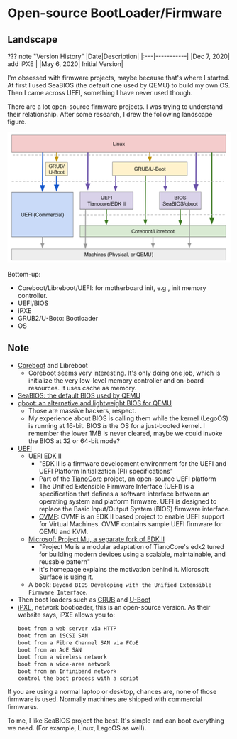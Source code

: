 # Open-source BootLoader/Firmware

## Landscape

??? note "Version History"
	|Date|Description|
	|:---|-----------|
	|Dec 7, 2020| add iPXE |
	|May 6, 2020| Initial Version|

I'm obsessed with firmware projects, maybe because that's where I started.
At first I used SeaBIOS (the default one used by QEMU) to build my own OS.
Then I came across UEFI, something I have never used though.

There are a lot open-source firmware projects.
I was trying to understand their relationship.
After some research, I drew the following landscape figure.

![20200506-on-firmware-landscape.png](20200506-on-firmware-landscape.png)

Bottom-up:

- Coreboot/Libreboot/UEFI: for motherboard init, e.g., init memory controller.
- UEFI/BIOS
- iPXE
- GRUB2/U-Boto: Bootloader
- OS

## Note

- [Coreboot](https://github.com/lastweek/source-firmware-coreboot) and Libreboot
	- Coreboot seems very interesting. It's only doing one job, which is initialize
	the very low-level memory controller and on-board resources. It uses cache as memory.
- [SeaBIOS: the default BIOS used by QEMU](https://github.com/lastweek/source-firmware-seabios)
- [qboot: an alternative and lightweight BIOS for QEMU](https://github.com/lastweek/source-firmware-qboot)
    - Those are massive hackers, respect.
    - My experience about BIOS is calling them while the kernel (LegoOS) is running at 16-bit.
      BIOS *is* the OS for a just-booted kernel. I remember the lower 1MB is never cleared,
      maybe we could invoke the BIOS at 32 or 64-bit mode?
- [UEFI](https://en.wikipedia.org/wiki/Unified_Extensible_Firmware_Interface)
	- [UEFI EDK II ](https://github.com/lastweek/source-uefi-edk2)
		-  "EDK II is a firmware development environment for the UEFI and UEFI Platform Initialization (PI) specifications"
		- Part of the [TianoCore](https://www.tianocore.org/) project, an open-source UEFI platform
		- The Unified Extensible Firmware Interface (UEFI) is a specification that
		  defines a software interface between an operating system and platform firmware.
		  UEFI is designed to replace the Basic Input/Output System (BIOS) firmware interface.
		- [OVMF](https://github.com/tianocore/tianocore.github.io/wiki/OVMF): OVMF is an EDK II based project to enable UEFI support for Virtual Machines. OVMF contains sample UEFI firmware for QEMU and KVM.
	- [Microsoft Project Mu, a separate fork of EDK II](https://microsoft.github.io/mu/)
		- "Project Mu is a modular adaptation of TianoCore's edk2 tuned for building
		modern devices using a scalable, maintainable, and reusable pattern"
		- It's homepage explains the motivation behind it. Microsoft Surface is using it.
	- A book: `Beyond BIOS Developing with the Unified Extensible Firmware Interface`.
- Then boot loaders such as [GRUB](https://github.com/lastweek/source-grub2) and [U-Boot](https://github.com/u-boot/u-boot)
- [iPXE](https://github.com/ipxe/ipxe), network bootloader, this is an open-source version. As their website says, iPXE allows you to:
    ```
	boot from a web server via HTTP
	boot from an iSCSI SAN
	boot from a Fibre Channel SAN via FCoE
	boot from an AoE SAN
	boot from a wireless network
	boot from a wide-area network
	boot from an Infiniband network
	control the boot process with a script
    ```

If you are using a normal laptop or desktop, chances are, none of those firmware is used.
Normally machines are shipped with commercial firmwares.

To me, I like SeaBIOS project the best. It's simple and can boot everything we need.
(For example, Linux, LegoOS as well).
